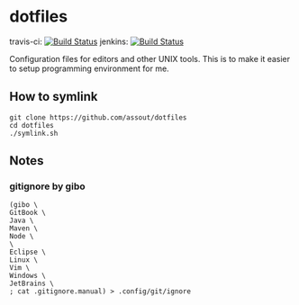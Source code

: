 # dotfiles

travis-ci: [![Build Status](https://travis-ci.org/assout/dotfiles.svg)](https://travis-ci.org/assout/dotfiles)
jenkins: [![Build Status](https://jenkins-assout.rhcloud.com/buildStatus/icon?job=dotfiles-statistics)](https://jenkins-assout.rhcloud.com/job/dotfiles-statistics/)

Configuration files for editors and other UNIX tools. This is to make it easier to setup programming environment for me.

## How to symlink

    git clone https://github.com/assout/dotfiles
    cd dotfiles
    ./symlink.sh 
## Notes

### gitignore by gibo

    (gibo \
    GitBook \
    Java \
    Maven \
    Node \
    \
    Eclipse \
    Linux \
    Vim \
    Windows \
    JetBrains \
    ; cat .gitignore.manual) > .config/git/ignore

